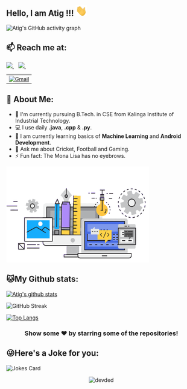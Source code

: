 ## Hello, I am Atig !!! <img src="https://raw.githubusercontent.com/ABSphreak/ABSphreak/master/gifs/Hi.gif" width="30px">


![Atig's GitHub activity graph](https://activity-graph.herokuapp.com/graph?username=AtigPurohit&theme=react-dark&hide_border=true&area=true)

## 📫 Reach me at:

<table>
  <tr>
    <a href="https://www.linkedin.com/in/atig-purohit-a83233183/">
    <img src="https://img.shields.io/badge/linkedin-%230077B5.svg?&style=for-the-badge&logo=linkedin&logoColor=white" />
  </a>&nbsp;&nbsp;
   <td><a href="mailto:itsthechamp0074@gmail.com"><img src="https://img.shields.io/badge/Gmail-D14836?style=for-the-badge&logo=gmail&logoColor=white" alt="Gmail"></a></td>
  <a href="https://www.instagram.com/x.___mysterious___.x/">
    <img src="https://img.shields.io/badge/instagram-%23E4405F.svg?&style=for-the-badge&logo=instagram&logoColor=white" />        
  </a>&nbsp;&nbsp;
</table>

## 🤵 About Me:
 
- 🏦 I'm currently pursuing B.Tech. in CSE from Kalinga Institute of Industrial Technology.
- 💻 I use daily **.java**, **.cpp** & **.py**.
- 🌱 I am currently learning basics of **Machine Learning** and **Android Development**.
- 💬 Ask me about Cricket, Football and Gaming.
- ⚡ Fun fact: The Mona Lisa has no eyebrows.  

<img align="bottom" alt="GIF" src="https://github.com/AtigPurohit/AtigPurohit/blob/main/ColorlessBitesizedKob-max-1mb.gif" width="378" height="253" />


## 🐱My Github stats:

<a href="https://github.com/AtigPurohit">
 <img align="center" src="https://github-readme-stats.vercel.app/api?username=AtigPurohit&show_icons=true&theme=dark&line_height=27&title_color=2EDDD5&bg_color=000000&hide_border=1" alt="Atig's github stats"/>
</a>

![GitHub Streak](https://github-readme-streak-stats.herokuapp.com?user=AtigPurohit&theme=great-gatsby&hide_border=true&sideNums=2EDDD5&background=000000&ring=1CC6DD&border=DD2727&currStreakNum=2ACBDD)

[![Top Langs](https://github-readme-stats.vercel.app/api/top-langs/?username=AtigPurohit&layout=compact&text_color=daf7dc&bg_color=000000)](https://github.com/anuraghazra/github-readme-stats)

<div align="center">
  
### Show some ❤️ by starring some of the repositories!

</div>

## 😜Here's a Joke for you:
<img align="center" src="https://readme-jokes.vercel.app/api" alt="Jokes Card" />

<br>
<p align="center"> <img src="https://komarev.com/ghpvc/?username=AtigPurohit" alt="devded" /> </p>
